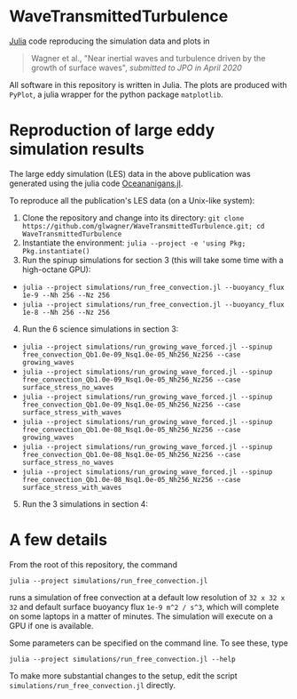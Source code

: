 # WaveTransmittedTurbulence

[Julia](https://julialang.org) code reproducing the simulation data and plots in 

> Wagner et al., "Near inertial waves and turbulence driven by the growth of surface waves", _submitted to JPO in April 2020_

All software in this repository is written in Julia. The plots are produced with `PyPlot`, a julia wrapper for the python package `matplotlib`.

# Reproduction of large eddy simulation results

The large eddy simulation (LES) data in the above publication was generated using the julia code [Oceananigans.jl](https://github.com/climate-machine/Oceananigans.jl).

To reproduce all the publication's LES data (on a Unix-like system):

1. Clone the repository and change into its directory: `git clone https://github.com/glwagner/WaveTransmittedTurbulence.git; cd WaveTransmittedTurbulence`
2. Instantiate the environment: `julia --project -e 'using Pkg; Pkg.instantiate()`
3. Run the spinup simulations for section 3 (this will take some time with a high-octane GPU):

  * `julia --project simulations/run_free_convection.jl --buoyancy_flux 1e-9 --Nh 256 --Nz 256`
  * `julia --project simulations/run_free_convection.jl --buoyancy_flux 1e-8 --Nh 256 --Nz 256`
  
4. Run the 6 science simulations in section 3:

  * `julia --project simulations/run_growing_wave_forced.jl --spinup free_convection_Qb1.0e-09_Nsq1.0e-05_Nh256_Nz256 --case growing_waves`
  * `julia --project simulations/run_growing_wave_forced.jl --spinup free_convection_Qb1.0e-09_Nsq1.0e-05_Nh256_Nz256 --case surface_stress_no_waves`
  * `julia --project simulations/run_growing_wave_forced.jl --spinup free_convection_Qb1.0e-09_Nsq1.0e-05_Nh256_Nz256 --case surface_stress_with_waves`
  * `julia --project simulations/run_growing_wave_forced.jl --spinup free_convection_Qb1.0e-08_Nsq1.0e-05_Nh256_Nz256 --case growing_waves`
  * `julia --project simulations/run_growing_wave_forced.jl --spinup free_convection_Qb1.0e-08_Nsq1.0e-05_Nh256_Nz256 --case surface_stress_no_waves`
  * `julia --project simulations/run_growing_wave_forced.jl --spinup free_convection_Qb1.0e-08_Nsq1.0e-05_Nh256_Nz256 --case surface_stress_with_waves`
  
5. Run the 3 simulations in section 4:

# A few details

From the root of this repository, the command

```
julia --project simulations/run_free_convection.jl
```

runs a simulation of free convection at a default low resolution of `32 x 32 x 32` and default surface buoyancy flux `1e-9 m^2 / s^3`, which will complete on some laptops in a matter of minutes.
The simulation will execute on a GPU if one is available.

Some parameters can be specified on the command line.
To see these, type

```
julia --project simulations/run_free_convection.jl --help
```

To make more substantial changes to the setup, edit the script `simulations/run_free_convection.jl` directly.

